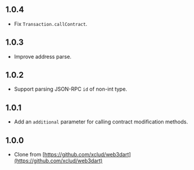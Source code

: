 ## 1.0.4

- Fix `Transaction.callContract`.

## 1.0.3

- Improve address parse.

## 1.0.2

- Support parsing JSON-RPC `id` of non-int type.

## 1.0.1

- Add an `additional` parameter for calling contract modification methods.

## 1.0.0

- Clone from [https://github.com/xclud/web3dart](https://github.com/xclud/web3dart)

